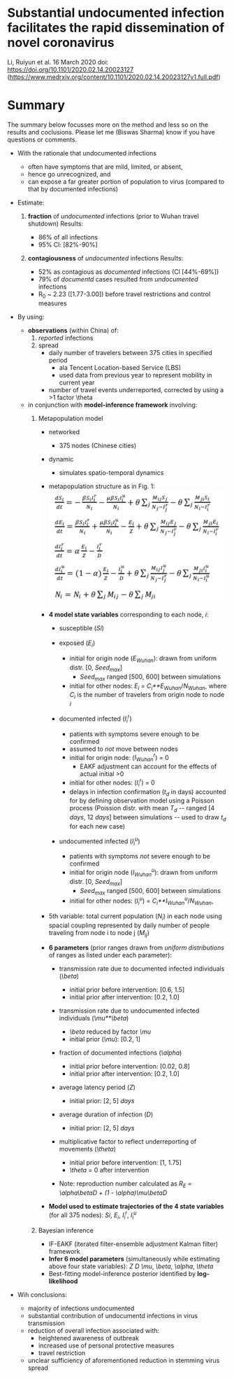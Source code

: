 # Substantial undocumented infection facilitates the rapid dissemination of novel coronavirus
Li, Ruiyun et al.
16 March 2020
doi: https://doi.org/10.1101/2020.02.14.20023127
(https://www.medrxiv.org/content/10.1101/2020.02.14.20023127v1.full.pdf)

# Summary
The summary below focusses more on the method and less so on the results and coclusions. Please let me (Biswas Sharma) know if you have questions or comments.

* With the rationale that undocumented infections 
	* often have symptoms that are mild, limited, or absent,
	* hence go unrecognized, and 	
	* can expose a far greater portion of population to virus (compared to that by documented infections)

* Estimate:
	1. **fraction** of *undocumented* infections (prior to Wuhan travel shutdown)
		Results:
		* 86% of all infections
		* 95% Cl: [82%-90%]
		
	2. **contagiousness** of *undocumented* infections
		Results:
		* 52% as contagious as *documented* infections (Cl [44%-69%])
		* 79% of *documentd* cases resulted from *undocumented* infections
		* R<sub>0</sub> ~ 2.23 ([1.77-3.00]) before travel restrictions and control measures

	
* By using:
	* **observations** (within China) of:
		1. *reported* infections 
		2.  spread
			* daily number of travelers between 375 cities in specified period
				* ala Tencent Location-based Service (LBS)
				* used data from previous year to represent mobility in current year
			* number of travel events underreported, corrected by using a >1 factor \theta 
	* in conjunction with **model-inference framework** involving:
		1. Metapopulation model
			* networked
				* 375 nodes (Chinese cities)
			* dynamic
				* simulates spatio-temporal dynamics
			* metapopulation structure as in Fig. 1:
			![](https://github.com/manishjt/covid19-nepal/blob/master/references/li_et_al__metapopulation_structure.PNG "Figure 2")
			* **4 model state variables** corresponding to each node, *i*:
				* susceptible (*S</sub>i<sub>*)
				* exposed (*E<sub>i</sub>*)
					* initial for origin node (*E<sub>Wuhan</sub>*): drawn from uniform distr. [0, *Seed<sub>max</sub>*]
						* *Seed<sub>max</sub>* ranged [500, 600] between simulations
					* initial for other nodes: *E<sub>i</sub>* = *C<sub>i</sub>**E<sub>Wuhan</sub>*/*N<sub>Wuhan</sub>*, where *C<sub>i</sub>* is the number of travelers from origin node to node *i*
				* documented infected (*I<sub>i</sub><sup>r</sup>*)
					* patients with symptoms severe enough to be confirmed
					* assumed to *not* move between nodes
					* initial for origin node: (*I<sub>Wuhan</sub><sup>r</sup>*) = 0
						* EAKF adjustment can account for the effects of actual initial >0
					* initial for other nodes: (*I<sub>i</sub><sup>r</sup>*) = 0
					* delays in infection confirmation (*t<sub>d</sub>* in days) accounted for by defining observation model using a Poisson process (Poission distr. with mean *T<sub>d</sub>* -- ranged [4 *days*, 12 *days*] between simulations -- used to draw *t<sub>d</sub>* for each new case)

				* undocumented infected (*I<sub>i</sub><sup>u</sup>*)
					* patients with symptoms *not* severe enough to be confirmed
					* initial for origin node (*I<sub>Wuhan</sub><sup>u</sup>*): drawn from uniform distr. [0, *Seed<sub>max</sub>*]
						* *Seed<sub>max</sub>* ranged [500, 600] between simulations
					* initial for other nodes: (*I<sub>i</sub><sup>u</sup>*) = *C<sub>i</sub>**I<sub>Wuhan</sub><sup>u</sup>*/*N<sub>Wuhan</sub>*,
			* 5th variable: total current population (*N<sub>i</sub>*) in each node using spacial coupling represented by daily number of people traveling from node i to node j (*M<sub>ij</sub>*)
			* **6 parameters** (prior ranges drawn from *uniform distributions* of ranges as listed under each parameter):
				* transmission rate due to documented infected individuals (*\beta*)
					* initial prior before intervention: [0.6, 1.5]
					* initial prior after intervention: [0.2, 1.0]
				* transmission rate due to undocumented infected individuals (*\mu**\beta*)
					* *\beta* reduced by factor *\mu*
					* initial prior (*\mu*): [0.2, 1]
				* fraction of documented infections (*\alpha*)
					* initial prior before intervention: [0.02, 0.8]
					* initial prior after intervention: [0.2, 1.0]
				* average latency period (*Z*)
					* initial prior: [2, 5] *days*
				* average duration of infection (*D*)
					* initial prior: [2, 5] *days*
				* multiplicative factor to reflect underreporting of movements (*\theta*)
					* initial prior before intervention: [1, 1.75]
					* *\theta* = 0 after intervention
				
				* Note: reproduction number calculated as
					*R<sub>E</sub> = \alpha\betaD + (1 - \alpha)\mu\betaD*
				
			* **Model used to estimate trajectories of the 4 state variables** (for all 375 nodes): *S</sub>i<sub>*, *E<sub>i</sub>*, *I<sub>i</sub><sup>r</sup>*, *I<sub>i</sub><sup>u</sup>*
			
							
		2. Bayesian inference
			* IF-EAKF (iterated filter-ensemble adjustment Kalman filter) framework
			* **Infer 6 model parameters** (simultaneously while estimating above four state variables): *Z* *D* *\mu*, *\beta*, *\alpha*, *\theta*
			* Best-fitting model-inference posterior identified by **log-likelihood**


* Wih conclusions:
	* majority of infections undocumented
	* substantial contribution of undocumentd infections in virus transmission
	* reduction of overall infection associated with:
		* heightened awareness of outbreak
		* increased use of personal protective measures
		* travel restriction
	* unclear sufficiency of aforementioned reduction in stemming virus spread

